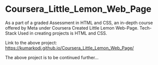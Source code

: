 # Coursera_Little_Lemon_Web_Page
As a part of a graded Assessment in HTML and CSS, an in-depth course offered by Meta under Coursera Created Little Lemon Web-Page.
Tech-Stack Used in creating projects is HTML and CSS.

Link to the above project: https://kumarkodi.github.io/Coursera_Little_Lemon_Web_Page/

The above project is to be continued further...

